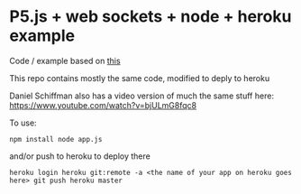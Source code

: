 # P5.js + web sockets + node + heroku example


Code / example based on
[this](https://github.com/processing/p5.js/wiki/p5.js,-node.js,-socket.io)

This repo contains mostly the same code, modified to deply to heroku

Daniel Schiffman also has a video version of much the same stuff here:
https://www.youtube.com/watch?v=bjULmG8fqc8

To use:

`npm install
node app.js`

and/or push to heroku to deploy there

`heroku login
heroku git:remote -a <the name of your app on heroku goes here>
git push heroku master`
